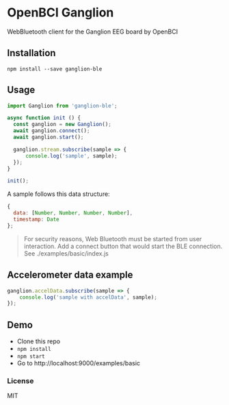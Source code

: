 # OpenBCI Ganglion

WebBluetooth client for the Ganglion EEG board by OpenBCI

## Installation

`npm install --save ganglion-ble`

## Usage

``` js
import Ganglion from 'ganglion-ble';

async function init () {
  const ganglion = new Ganglion();
  await ganglion.connect();
  await ganglion.start();

  ganglion.stream.subscribe(sample => {
      console.log('sample', sample);
  });
}

init();
```

A sample follows this data structure:

``` js
{
  data: [Number, Number, Number, Number],
  timestamp: Date
};
```

> For security reasons, Web Bluetooth must be started from user interaction. Add a connect button that would start the BLE connection. See ./examples/basic/index.js

## Accelerometer data example

``` js
ganglion.accelData.subscribe(sample => {
    console.log('sample with accelData', sample);
});
```

## Demo

* Clone this repo
* `npm install`
* `npm start`
* Go to http://localhost:9000/examples/basic

### License

MIT
